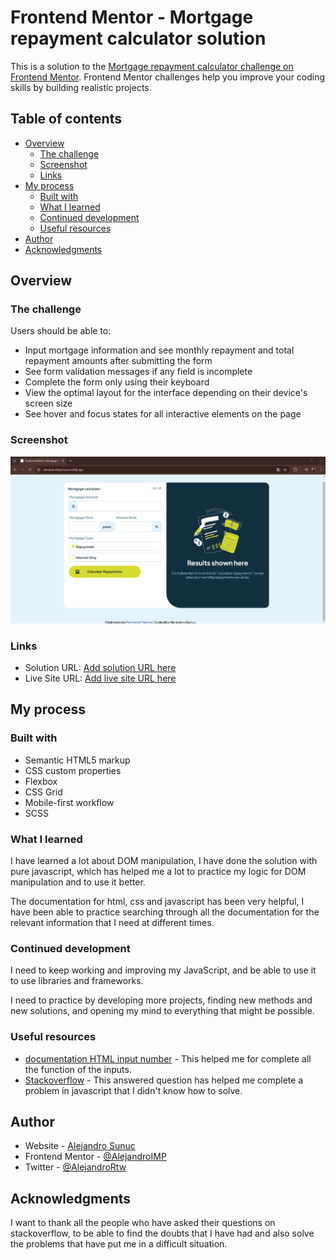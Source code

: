# Frontend Mentor - Mortgage repayment calculator solution

This is a solution to the [Mortgage repayment calculator challenge on Frontend Mentor](https://www.frontendmentor.io/challenges/mortgage-repayment-calculator-Galx1LXK73). Frontend Mentor challenges help you improve your coding skills by building realistic projects. 

## Table of contents

- [Overview](#overview)
  - [The challenge](#the-challenge)
  - [Screenshot](#screenshot)
  - [Links](#links)
- [My process](#my-process)
  - [Built with](#built-with)
  - [What I learned](#what-i-learned)
  - [Continued development](#continued-development)
  - [Useful resources](#useful-resources)
- [Author](#author)
- [Acknowledgments](#acknowledgments)

## Overview

### The challenge

Users should be able to:

- Input mortgage information and see monthly repayment and total repayment amounts after submitting the form
- See form validation messages if any field is incomplete
- Complete the form only using their keyboard
- View the optimal layout for the interface depending on their device's screen size
- See hover and focus states for all interactive elements on the page

### Screenshot

![screenshot](./image.png)

### Links

- Solution URL: [Add solution URL here](https://github.com/AlejandroIMP/mortgage-calculator)
- Live Site URL: [Add live site URL here](https://calculadorahipotecas.netlify.app/)

## My process

### Built with

- Semantic HTML5 markup
- CSS custom properties
- Flexbox
- CSS Grid
- Mobile-first workflow
- SCSS



### What I learned

I have learned a lot about DOM manipulation, 
I have done the solution with pure javascript, which has helped me a lot to practice my logic for DOM manipulation and to use it better. 

The documentation for html, css and javascript has been very helpful, I have been able to practice searching through all the documentation for the relevant information that I need at different times.

### Continued development

I need to keep working and improving my JavaScript, and be able to use it to use libraries and frameworks.

I need to practice by developing more projects, finding new methods and new solutions, and opening my mind to everything that might be possible.

### Useful resources

- [documentation HTML input number](https://developer.mozilla.org/en-US/docs/Web/HTML/Element/input/number) - This helped me for complete all the function of the inputs.
- [Stackoverflow](https://es.stackoverflow.com/questions/467858/como-pasar-el-estado-de-un-radio-button-de-html-a-js#:~:text=javascript%20%2D%20como%20pasar%20el%20estado,Js%20%2D%20Stack%20Overflow%20en%20espa%C3%B1ol) - This answered question has helped me complete a problem in javascript that I didn't know how to solve.



## Author

- Website - [Alejandro Sunuc](https://github.com/AlejandroIMP)
- Frontend Mentor - [@AlejandroIMP](https://www.frontendmentor.io/profile/AlejandroIMP)
- Twitter - [@AlejandroRtw](https://x.com/AlejandroRtw)


## Acknowledgments

I want to thank all the people who have asked their questions on stackoverflow, to be able to find the doubts that I have had and also solve the problems that have put me in a difficult situation.
